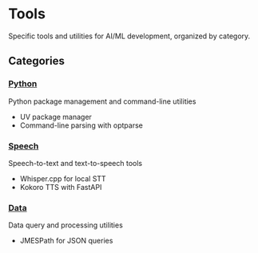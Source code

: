 # Tools

Specific tools and utilities for AI/ML development, organized by category.

## Categories

### [Python](python/README.md)
Python package management and command-line utilities
- UV package manager
- Command-line parsing with optparse

### [Speech](speech/README.md)
Speech-to-text and text-to-speech tools
- Whisper.cpp for local STT
- Kokoro TTS with FastAPI

### [Data](data/README.md)
Data query and processing utilities
- JMESPath for JSON queries